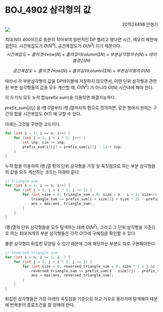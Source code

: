 # BOJ_4902 삼각형의 값

<div style="text-align: right"> 201524498 안현기 </div>

<img src="https://github.com/PNU-PULSE/2021-Fall/blob/main/Binary_Search/BOJ_4902/1.png"/>

최대 N이 400이므로 충분히 작아보여 일반적인 DP 풀려고 했다면 시간, 메모리 제한에 걸린다. 시간복잡도가 $O(N^4),$ 공간복잡도가 $O(N^3)$ 이기 때문이다.
$$
시간복잡도 = 줄의 갯수row(N) \times 줄의 길이column(2N) \times 부분삼각형의수(N) \times 테이블갱신(N)
$$

$$
공간복잡도 = 줄의 갯수row(N) \times 줄의 길이column(2N) \times 부분삼각형의수(N)
$$

따라서 각 부분삼각형의 값을 DP테이블에 저장하지 않으면서,  어떤 단위 삼각형과 관련된 부분 삼각형들의 값을 모두 계산할 때, $O(N^2)$ 가 아니라 $O(N)$ 시간내에 해야 한다.

이 두가지 모두 누적 합(prefix sum)을 이용하면 해결가능하다.

$prefix\_sum[i][j]$ 을 i행 0열부터 i행 j열까지의 합으로 정의하면, 같은 행에서 원하는 구간의 합을 시간복잡도 $O(1)$ 에 구할 수 있다.

아래는 그것을 구현한 코드이다.

```C++
for (int i = 1; i <= n; i++) {
    for (int j = 1; j < i * 2; j++) {
        int inp; cin >> inp;
        prefix_sum[i][j] = prefix_sum[i][j - 1] + inp;
    }
}
```



누적 합을 이용하여 i행 j열 항의 단위 삼각형을 가장 윗 꼭짓점으로 하는 부분 삼각형들의 값을 모두 계산하는 코드는 아래와 같다.

```C++
// triangle sum
for (int i = 1; i <= n; i++) {
    for (int j = 1; j < i * 2; j += 2) {
        for (int size = 0, triangle_sum = 0; size < n - i + 1; size++) {
            triangle_sum += prefix_sum[i + size][j + size * 2] - prefix_sum[i + size][j - 1];
            ans = max(ans, triangle_sum);
        }
    }
}
```

i행 j열의 단위 삼각형들을 모두 탐색하는 데에 $O(N^2),$ 그리고 그 단위 삼각형을 기준으로 하는 최대 N개의 부분 삼각형들은 각각 $O(1)$에 구해짐을 확인할 수 있다.



물론 삼각형이 뒤집힌 모양일 수 있기 때문에 그에 해당하는 부분도 따로 구현해야한다.

```C++
// reversed triangle sum
for (int i = n; i >= 1; i--) {
    for (int j = 2; j < i * 2; j += 2) {
        for (int size = 0, reversed_triangle_sum = 0; size * 2 < j && j < (i - size) * 2; size++) {
            reversed_triangle_sum += prefix_sum[i - size][j] - prefix_sum[i - size][j - size * 2 - 1];
            ans = max(ans, reversed_triangle_sum);
        }
    }
}
```

뒤집힌 삼각형들은 가장 아래의 꼭짓점을 기준으로 하고 거꾸로 올라가며 탐색해야 때문에 반복문의 종료조건을 잘 정해야 한다.